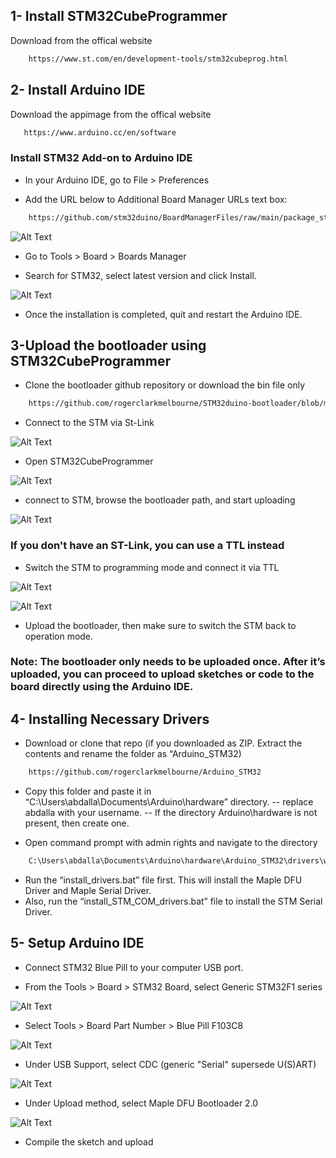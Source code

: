 ## 1- Install STM32CubeProgrammer
Download from the offical website

```bash
    https://www.st.com/en/development-tools/stm32cubeprog.html
```

## 2- Install Arduino IDE
Download the appimage from the offical website

```bash
   https://www.arduino.cc/en/software
```

### Install STM32 Add-on to Arduino IDE
- In your Arduino IDE, go to File > Preferences

- Add the URL below to Additional Board Manager URLs text box:

```bash
    https://github.com/stm32duino/BoardManagerFiles/raw/main/package_stmicroelectronics_index.json
```
![Alt Text](../Guide-Photos/STM32_addon.jpg)

- Go to Tools > Board > Boards Manager

- Search for STM32, select latest version and click Install.

![Alt Text](../Guide-Photos/board_manager_install.png)

- Once the installation is completed, quit and restart the Arduino IDE.




## 3-Upload the bootloader using STM32CubeProgrammer 

- Clone the bootloader github repository or download the bin file only
```bash
    https://github.com/rogerclarkmelbourne/STM32duino-bootloader/blob/master/binaries/generic_boot20_pc13.bin
```

- Connect to the STM via St-Link

![Alt Text](../Guide-Photos/stlink-with-stm.jpg)

- Open STM32CubeProgrammer

![Alt Text](../Guide-Photos/stmprogrammer-guide-stlink.jpg)

- connect to STM, browse the bootloader path, and start uploading

![Alt Text](../Guide-Photos/stmprogrammer-guide.jpg)

### If you don't have an ST-Link, you can use a TTL instead

- Switch the STM to programming mode and connect it via TTL

![Alt Text](../Guide-Photos/Blue-Pill-Operating-Modes.png)

![Alt Text](../Guide-Photos/STM32-with-USB-to-Serial-TTL.png)

- Upload the bootloader, then make sure to switch the STM back to operation mode.

### Note: The bootloader only needs to be uploaded once. After it’s uploaded, you can proceed to upload sketches or code to the board directly using the Arduino IDE.

## 4- Installing Necessary Drivers

- Download or clone that repo (if you downloaded as ZIP. Extract the contents and rename the folder as “Arduino_STM32)
```bash
    https://github.com/rogerclarkmelbourne/Arduino_STM32
```
- Copy this folder and paste it in “C:\Users\abdalla\Documents\Arduino\hardware” directory. 
    -- replace abdalla with your username.
    -- If the directory Arduino\hardware is not present, then create one.

- Open command prompt with admin rights and navigate to the directory
```bash 
    C:\Users\abdalla\Documents\Arduino\hardware\Arduino_STM32\drivers\win
```
- Run the “install_drivers.bat” file first. This will install the Maple DFU Driver and Maple Serial Driver.
- Also, run the “install_STM_COM_drivers.bat” file to install the STM Serial Driver.

## 5- Setup Arduino IDE
- Connect STM32 Blue Pill to your computer USB port.

- From the Tools > Board > STM32 Board, select Generic STM32F1 series

![Alt Text](../Guide-Photos/F103_board_b.png)

- Select Tools > Board Part Number > Blue Pill F103C8

![Alt Text](../Guide-Photos/F103_part.png)

- Under USB Support, select CDC (generic "Serial" supersede U(S)ART)

![Alt Text](../Guide-Photos/F103_USB_Support_b.png)

- Under Upload method, select Maple DFU Bootloader 2.0

![Alt Text](../Guide-Photos/STM32F103C8T6-USB-Bootloader-Arduino-Config.png)

- Compile the sketch and upload
